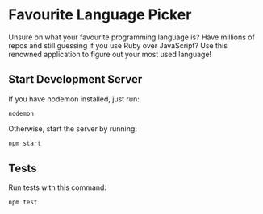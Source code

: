 # Favourite Language Picker
Unsure on what your favourite programming language is? Have millions of repos and still guessing if you use Ruby over JavaScript? Use this renowned application to figure out your most used language! 


## Start Development Server
If you have nodemon installed, just run:
```
nodemon
```

Otherwise, start the server by running:
```bash
npm start
```

## Tests
Run tests with this command:
```bash
npm test
```